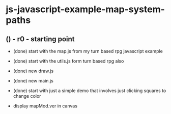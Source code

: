 # js-javascript-example-map-system-paths


<!-- Maintenance -->



<!-- Additional Features -->


<!-- Minimum Viable Product -->

## () - r0 - starting point
* (done) start with the map.js from my turn based rpg javascript example
* (done) start with the utils.js form turn based rpg also
* (done) new draw.js
* (done) new main.js
* (done) start with just a simple demo that involves just clicking squares to change color

* display mapMod.ver in canvas
